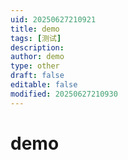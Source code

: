 ```yaml
---
uid: 20250627210921
title: demo
tags: [测试]
description: 
author: demo
type: other
draft: false
editable: false
modified: 20250627210930
---
```


# demo
